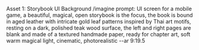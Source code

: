 Asset 1: Storybook UI Background
/imagine prompt: UI screen for a mobile game, a beautiful, magical, open storybook is the focus, the book is bound in aged leather with intricate gold leaf patterns inspired by Thai art motifs, resting on a dark, polished teak wood surface, the left and right pages are blank and made of a textured handmade paper, ready for chapter art, soft warm magical light, cinematic, photorealistic --ar 9:19.5